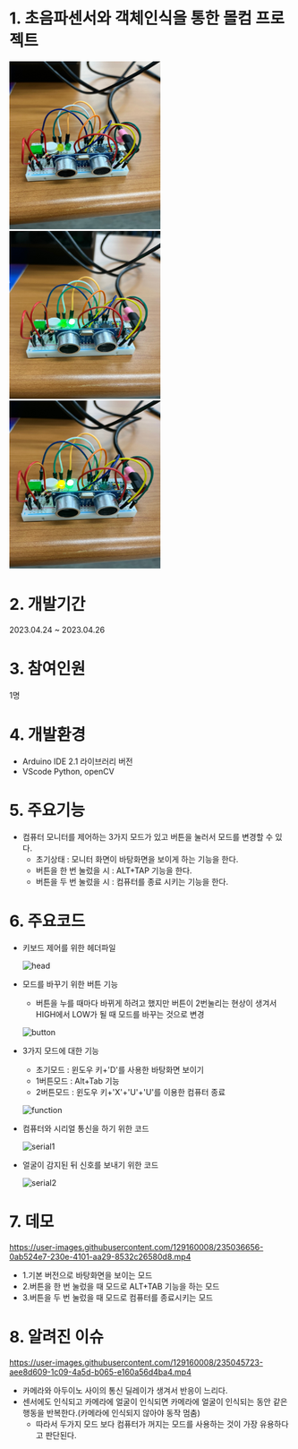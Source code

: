 # 1. 초음파센서와 객체인식을 통한 몰컴 프로젝트
<div>
    <img src="picture1.jpg" width="270" height="300">
    <img src="picture2.jpg" width="270" height="300">
    <img src="picture3.jpg" width="270" height="300">
</div>

# 2. 개발기간
2023.04.24 ~ 2023.04.26

# 3. 참여인원
1명

# 4. 개발환경
+ Arduino IDE 2.1 라이브러리 버전
+ VScode Python, openCV

# 5. 주요기능
+ 컴퓨터 모니터를 제어하는 3가지 모드가 있고 버튼을 눌러서 모드를 변경할 수 있다.
  + 초기상태 : 모니터 화면이 바탕화면을 보이게 하는 기능을 한다.
  + 버튼을 한 번 눌렀을 시 : ALT+TAP 기능을 한다.
  + 버튼을 두 번 눌렀을 시 : 컴퓨터를 종료 시키는 기능을 한다.
# 6. 주요코드
+ 키보드 제어를 위한 헤더파일

  ![head](https://user-images.githubusercontent.com/129160008/235062861-cd5156ca-600a-4bad-b7bb-cd09b83bcbec.PNG)


+ 모드를 바꾸기 위한 버튼 기능
    + 버튼을 누를 때마다 바뀌게 하려고 했지만 버튼이 2번눌리는 현상이 생겨서 HIGH에서 LOW가 될 때 모드를 바꾸는 것으로 변경

  ![button](https://user-images.githubusercontent.com/129160008/235062987-a32069da-38d7-4b46-ad07-7432d68b2741.PNG)
  
  
+ 3가지 모드에 대한 기능
    + 초기모드 : 윈도우 키+'D'를 사용한 바탕화면 보이기
    + 1버튼모드 : Alt+Tab 기능
    + 2버튼모드 : 윈도우 키+'X'+'U'+'U'를 이용한 컴퓨터 종료
  
  ![function](https://user-images.githubusercontent.com/129160008/235062995-ae3e482e-3e19-4c2b-bd13-76b2a2537dd1.PNG)
  
  
+ 컴퓨터와 시리얼 통신을 하기 위한 코드
  
  ![serial1](https://user-images.githubusercontent.com/129160008/235063006-64ad67da-b166-4cbb-b21b-9830acf215a0.PNG)
  
  
+ 얼굴이 감지된 뒤 신호를 보내기 위한 코드  
  
  ![serial2](https://user-images.githubusercontent.com/129160008/235063023-db060f3f-3615-4f63-9a8d-98e9d7b79338.PNG)


# 7. 데모
https://user-images.githubusercontent.com/129160008/235036656-0ab524e7-230e-4101-aa29-8532c26580d8.mp4

- 1.기본 버전으로 바탕화면을 보이는 모드
- 2.버튼을 한 번 눌렀을 때 모드로 ALT+TAB 기능을 하는 모드
- 3.버튼을 두 번 눌렀을 때 모드로 컴퓨터를 종료시키는 모드

# 8. 알려진 이슈
https://user-images.githubusercontent.com/129160008/235045723-aee8d609-1c09-4a5d-b065-e160a56d4ba4.mp4
+ 카메라와 아두이노 사이의 통신 딜레이가 생겨서 반응이 느리다.
+ 센서에도 인식되고 카메라에 얼굴이 인식되면 카메라에 얼굴이 인식되는 동안 같은 행동을 반복한다.(카메라에 인식되지 않아야 동작 멈춤)
    + 따라서 두가지 모드 보다 컴퓨터가 꺼지는 모드를 사용하는 것이 가장 유용하다고 판단된다.
